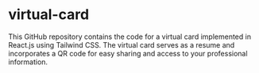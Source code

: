 # virtual-card
This GitHub repository contains the code for a virtual card implemented in React.js using Tailwind CSS. The virtual card serves as a resume and incorporates a QR code for easy sharing and access to your professional information. 
